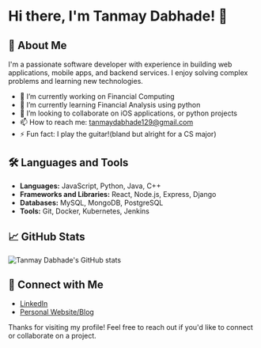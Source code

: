 # Hi there, I'm Tanmay Dabhade! 👋

## 🚀 About Me
I'm a passionate software developer with experience in building web applications, mobile apps, and backend services. I enjoy solving complex problems and learning new technologies.

- 🔭 I’m currently working on Financial Computing
- 🌱 I’m currently learning Financial Analysis using python
- 👯 I’m looking to collaborate on iOS applications, or python projects
- 📫 How to reach me: tanmaydabhade129@gmail.com
- ⚡ Fun fact: I play the guitar!(bland but alright for a CS major)

## 🛠️ Languages and Tools
- **Languages:** JavaScript, Python, Java, C++
- **Frameworks and Libraries:** React, Node.js, Express, Django
- **Databases:** MySQL, MongoDB, PostgreSQL
- **Tools:** Git, Docker, Kubernetes, Jenkins

## 📈 GitHub Stats
![Tanmay Dabhade's GitHub stats](https://github-readme-stats.vercel.app/api?username=TanmayDabhade&show_icons=true&theme=radical)

## 🔗 Connect with Me
- [LinkedIn](https://www.linkedin.com/in/TanmayDabhade/)
- [Personal Website/Blog](https://www.tanmaydabhade.com)


Thanks for visiting my profile! Feel free to reach out if you'd like to connect or collaborate on a project.

